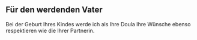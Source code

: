 ## Für den werdenden Vater

Bei der Geburt Ihres Kindes werde ich als Ihre Doula Ihre Wünsche ebenso respektieren wie die Ihrer Partnerin.
